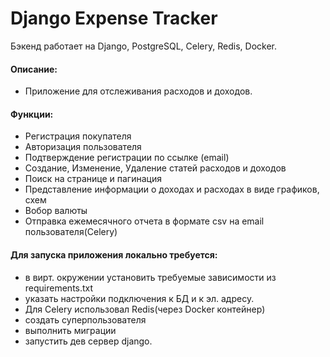 # Django Expense Tracker
Бэкенд работает на Django, PostgreSQL, Celery, Redis, Docker.
#### Описание:
- Приложение для отслеживания расходов и доходов.
#### Функции:
- Регистрация покупателя
- Авторизация пользователя
- Подтверждение регистрации по ссылке (email)
- Создание, Изменение, Удаление статей расходов и доходов
- Поиск на странице и пагинация
- Представление информации о доходах и расходах в виде графиков, схем
- Вобор валюты
- Отправка ежемесячного отчета в формате csv на email пользователя(Celery)

     
#### Для запуска приложения локально требуется:
- в вирт. окружении установить требуемые зависимости из requirements.txt
- указать настройки подключения к БД и к эл. адресу.
- Для Celery использовал Redis(через Docker контейнер)
- создать суперпользователя
- выполнить миграции
- запустить дев сервер django.
